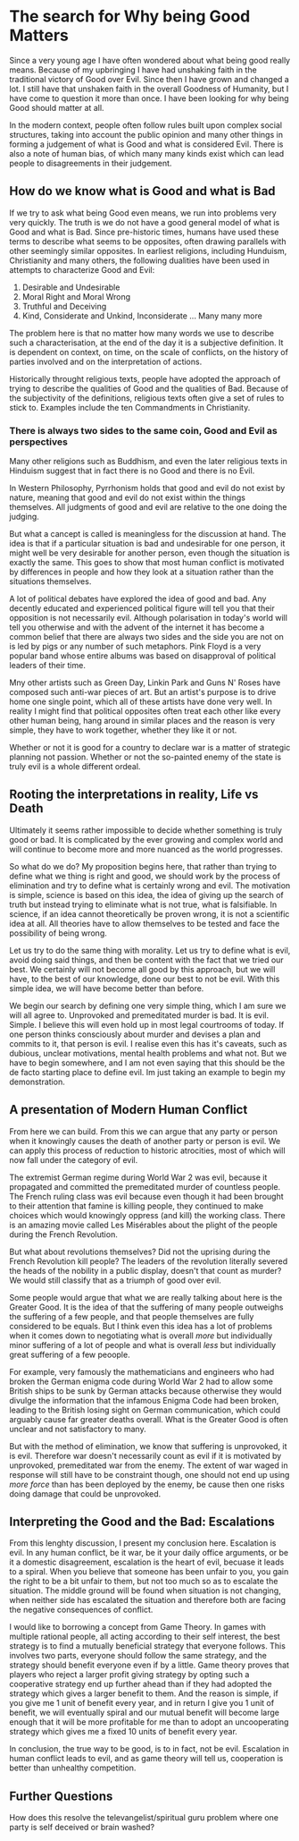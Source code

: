 
# The search for Why being Good Matters

Since a very young age I have often wondered about what being good really means.
Because of my upbringing I have had unshaking faith in the traditional victory of Good over Evil.
Since then I have grown and changed a lot. I still have that unshaken faith in the overall Goodness of Humanity,
but I have come to question it more than once. I have been looking for why being Good should matter at all.

In the modern context, people often follow rules built upon complex social structures, 
taking into account the public opinion and many other things in forming a judgement of what is Good and what is 
considered Evil. There is also a note of human bias, of which many many kinds exist which can lead people
to disagreements in their judgement.

## How do we know what is Good and what is Bad

If we try to ask what being Good even means, we run into problems very very quickly.
The truth is we do not have a good general model of what is Good and what is Bad.
Since pre-historic times, humans have used these terms to describe what seems to be opposites,
often drawing parallels with other seemingly similar opposites. In earliest religions,
including Hunduism, Christianity and many others, the following dualities have been used in attempts to characterize Good and Evil:

1. Desirable and Undesirable
2. Moral Right and Moral Wrong
3. Truthful and Deceiving
4. Kind, Considerate and Unkind, Inconsiderate
... Many many more

The problem here is that no matter how many words we use to describe such a characterisation, 
at the end of the day it is a subjective definition. It is dependent on context, on time, on the 
scale of conflicts, on the history of parties involved and on the interpretation of actions. 

Historically throught religious texts, people have adopted the approach of trying to describe the qualities
of Good and the qualities of Bad. Because of the subjectivity of the definitions, religious texts often 
give a set of rules to stick to. Examples include the ten Commandments in Christianity.

### There is always two sides to the same coin, Good and Evil as perspectives

Many other religions such as Buddhism, and even the later religious texts in Hinduism suggest that
in fact there is no Good and there is no Evil. 

In Western Philosophy, Pyrrhonism holds that good and evil do not exist by nature, meaning that good and 
evil do not exist within the things themselves. All judgments of good and evil are relative to the one doing the judging. 

But what a cancept is called is meaningless for the discussion at hand.
The idea is that if a particular situation is bad and undesirable for one person, 
it might well be very desirable for another person, even though the situation is exactly the same. 
This goes to show that most human conflict is motivated by differences in people and 
how they look at a situation rather than the situations themselves.

A lot of political debates have explored the idea of good and bad. Any decently educated
and experienced political figure will tell you that their opposition is not necessarily evil.
Although polarisation in today's world will tell you otherwise and with the advent of the 
internet it has become a common belief that there are always two sides and the side you are not on
is led by pigs or any number of such metaphors. Pink Floyd is a very popular band whose entire
albums was based on disapproval of political leaders of their time.

Mny other artists such as Green Day, Linkin Park and Guns N' Roses have composed such anti-war 
pieces of art. But an artist's purpose is to drive home one single point, which all of these 
artists have done very well. In reality I might find that political opposites often treat
each other like every other human being, hang around in similar places and the reason is very simple,
they have to work together, whether they like it or not.

Whether or not it is good for a country to declare war is a matter of strategic planning not passion.
Whether or not the so-painted enemy of the state is truly evil is a whole different ordeal.

## Rooting the interpretations in reality, Life vs Death

Ultimately it seems rather impossible to decide whether something is truly good or bad.
It is complicated by the ever growing and complex world and will continue to become more and more
nuanced as the world progresses.

So what do we do?
My proposition begins here, that rather than trying to define what we thing is right and good, 
we should work by the process of elimination and try to define what is certainly wrong and evil.
The motivation is simple, science is based on this idea, the idea of giving up the search of truth
but instead trying to eliminate what is not true, what is falsifiable. In science, if an idea 
cannot theoretically be proven wrong, it is not a scientific idea at all. All theories have to 
allow themselves to be tested and face the possibility of being wrong.

Let us try to do the same thing with morality. 
Let us try to define what is evil, avoid doing said things, and then be content with the fact that 
we tried our best. We certainly will not become all good by this approach, but we will have, 
to the best of our knowledge, done our best to not be evil. With this simple idea, we will have become 
better than before.

We begin our search by defining one very simple thing, which I am sure we will all agree to.
Unprovoked and premeditated murder is bad. It is evil. Simple. I believe this will even hold up in most legal 
courtrooms of today. If one person thinks consciously about murder and devises a plan and commits to it,
that person is evil. I realise even this has it's caveats, such as dubious, unclear motivations, 
mental health problems and what not. But we have to begin somewhere, and I am not even saying that 
this should be the de facto starting place to define evil. Im just taking an example to begin
my demonstration.

## A presentation of Modern Human Conflict

From here we can build. From this we can argue that any party or person when it knowingly causes 
the death of another party or person is evil. We can apply this process of reduction to 
historic atrocities, most of which will now fall under the category of evil.

The extremist German regime during World War 2 was evil, because it propagated and committed 
the premeditated murder of countless people. The French ruling class was evil because even 
though it had been brought to their attention that famine is killing people, they continued 
to make choices which would knowingly oppress (and kill) the working class. There is an amazing 
movie called Les Misérables about the plight of the people during the French Revolution.

But what about revolutions themselves? Did not the uprising during the French Revolution kill people?
The leaders of the revolution literally severed the heads of the nobility in a public display, doesn't that
count as murder? We would still classify that as a triumph of good over evil.

Some people would argue that what we are really talking about here is the Greater Good. It is the idea 
of that the suffering of many people outweighs the suffering of a few people, and that people
themselves are fully considered to be equals. But I think even this idea has a lot of problems
when it comes down to negotiating what is overall _more_ but individually minor suffering of 
a lot of people and what is overall _less_ but individually great suffering of a few peoople.

For example, very famously the mathematicians and engineers who had broken the German enigma code
during World War 2 had to allow some British ships to be sunk by German attacks because
otherwise they would divulge the information that the infamous Enigma Code had been broken,
leading to the British losing sight on German communication, which could arguably cause far 
greater deaths overall. What is the Greater Good is often unclear and not satisfactory to many.

But with the method of elimination, we know that suffering is unprovoked, it is evil. Therefore war 
doesn't necessarily count as evil if it is motivated by unprovoked, premeditated war from the enemy.
The extent of war waged in response will still have to be constraint though, one should not end up using
_more force_ than has been deployed by the enemy, be cause then one risks doing damage that could be
unprovoked.

## Interpreting the Good and the Bad: Escalations

From this lenghty discussion, I present my conclusion here. Escalation is evil.
In any human conflict, be it war, be it your daily office arguments, or be it a domestic disagreement,
escalation is the heart of evil, becuase it leads to a spiral. When you believe that someone
has been unfair to you, you gain the right to be a bit unfair to them, but not too much so as to
escalate the situation. The middle ground will be found when situation is not changing, when
neither side has escalated the situation and therefore both are facing the negative consequences of
conflict.

I would like to borrowing a concept from Game Theory. In games with multiple rational people, 
all acting according to their self interest, the best strategy is to find a mutually beneficial 
strategy that everyone follows. This involves two parts, everyone should follow the same strategy,
and the strategy should benefit everyone even if by a little. Game theory proves that players who 
reject a larger profit giving strategy by opting such a cooperative strategy end up further ahead
than if they had adopted the strategy which gives a larger benefit to them. And the reason is simple,
if you give me 1 unit of benefit every year, and in return I give you 1 unit of benefit, we will 
eventually spiral and our mutual benefit will become large enough that it will be more profitable 
for me than to adopt an uncooperating strategy which gives me a fixed 10 units of benefit every year.

In conclusion, the true way to be good, is to in fact, not be evil. Escalation in human conflict leads
to evil, and as game theory will tell us, cooperation is better than unhealthy competition.

## Further Questions

How does this resolve the televangelist/spiritual guru problem where one party is self deceived or brain washed?